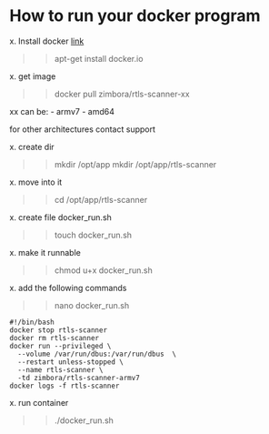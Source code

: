 
# How to run your docker program

x. Install docker
 [link](https://docs.docker.com/engine/install/)

 >> apt-get install docker.io

x. get image
  >> docker pull zimbora/rtls-scanner-xx

  xx can be:
    - armv7
    - amd64

  for other architectures contact support

x. create dir
  >> mkdir /opt/app
  >> mkdir /opt/app/rtls-scanner

x. move into it
  >> cd /opt/app/rtls-scanner

x. create file docker_run.sh
  >> touch docker_run.sh

x. make it runnable
  >> chmod u+x docker_run.sh

x. add the following commands
  >> nano docker_run.sh

    #!/bin/bash
    docker stop rtls-scanner
    docker rm rtls-scanner
    docker run --privileged \
      --volume /var/run/dbus:/var/run/dbus  \
      --restart unless-stopped \
      --name rtls-scanner \
      -td zimbora/rtls-scanner-armv7
    docker logs -f rtls-scanner

x. run container
>> ./docker_run.sh
